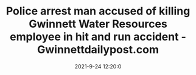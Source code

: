 ---
"title": "Police arrest man accused of killing Gwinnett Water Resources employee in hit and run accident - Gwinnettdailypost.com"
"date": "2021-9-24 12:20:0"
"feed_name": "GOOGLENEWSCONSTRUCTION"
"feed_website": "https://news.google.com/search?q=construction%2Bincident&hl=en-US&gl=US&ceid=US:en"
"feed_rss": "https://news.google.com/rss/search?q=construction%2Bincident&hl=en-US&gl=US&ceid=US:en"
"link": "https://www.gwinnettdailypost.com/local/police-arrest-man-accused-of-killing-gwinnett-water-resources-employee-in-hit-and-run-accident/article_e0eaab8c-1ce2-11ec-ba74-3309d9499760.html"
"file": "_posts/2021-1-1-f01bbe8478a2c6e6c65e56e5c3226cbff62aef84.md"
"accident": "1"
"drilling": "0"
"dead": "0"
"injured": "0"
"where": "unknown site"
---